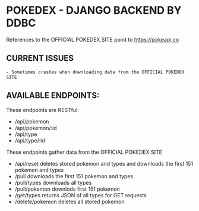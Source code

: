 # POKEDEX - DJANGO BACKEND BY DDBC

References to the OFFICIAL POKEDEX SITE point to https://pokeapi.co

## CURRENT ISSUES

    - Sometimes crashes when downloading data from the OFFICIAL POKEDEX SITE

## AVAILABLE ENDPOINTS:

These endpoints are RESTful:

- /api/pokemon
- /api/pokemon/:id
- /api/type
- /api/type/:id

These endpoints gather data from the OFFICIAL POKEDEX SITE

- /api/reset
  deletes stored pokemon and types and downloads the first 151 pokemon and types
- /pull
  downloads the first 151 pokemon and types
- /pull/types
  downloads all types
- /pull/pokemon
  downlods first 151 pokemon
- /get/types
  returns JSON of all types for GET requests
- /delete/pokemon
  deletes all stored pokemon
